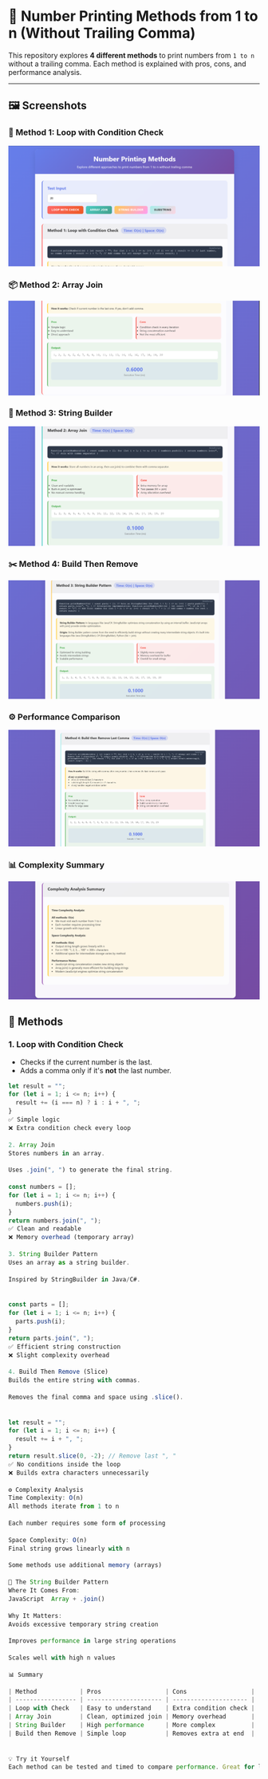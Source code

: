 # 🔢 Number Printing Methods from 1 to n (Without Trailing Comma)

This repository explores **4 different methods** to print numbers from `1 to n` without a trailing comma. Each method is explained with pros, cons, and performance analysis.

---

## 🖼️ Screenshots

### 🔢 Method 1: Loop with Condition Check
![Loop with Check](assets/screen1.png)

### 📦 Method 2: Array Join
![Array Join](assets/screen2.png)

### 🧱 Method 3: String Builder
![String Builder](assets/screen3.png)

### ✂️ Method 4: Build Then Remove
![Build Then Remove](assets/screen4.png)

### ⚙️ Performance Comparison
![Performance](assets/screen5.png)

### 📊 Complexity Summary
![Complexity](assets/screen6.png)
## 🚀 Methods

### 1. Loop with Condition Check

- Checks if the current number is the last.
- Adds a comma only if it's **not** the last number.

```js
let result = "";
for (let i = 1; i <= n; i++) {
  result += (i === n) ? i : i + ", ";
}
✅ Simple logic
❌ Extra condition check every loop

2. Array Join
Stores numbers in an array.

Uses .join(", ") to generate the final string.

const numbers = [];
for (let i = 1; i <= n; i++) {
  numbers.push(i);
}
return numbers.join(", ");
✅ Clean and readable
❌ Memory overhead (temporary array)

3. String Builder Pattern
Uses an array as a string builder.

Inspired by StringBuilder in Java/C#.


const parts = [];
for (let i = 1; i <= n; i++) {
  parts.push(i);
}
return parts.join(", ");
✅ Efficient string construction
❌ Slight complexity overhead

4. Build Then Remove (Slice)
Builds the entire string with commas.

Removes the final comma and space using .slice().


let result = "";
for (let i = 1; i <= n; i++) {
  result += i + ", ";
}
return result.slice(0, -2); // Remove last ", "
✅ No conditions inside the loop
❌ Builds extra characters unnecessarily

⚙️ Complexity Analysis
Time Complexity: O(n)
All methods iterate from 1 to n

Each number requires some form of processing

Space Complexity: O(n)
Final string grows linearly with n

Some methods use additional memory (arrays)

🔧 The String Builder Pattern
Where It Comes From:
JavaScript	Array + .join()

Why It Matters:
Avoids excessive temporary string creation

Improves performance in large string operations

Scales well with high n values

📊 Summary

| Method            | Pros                  | Cons                  |
| ----------------- | --------------------- | --------------------- |
| Loop with Check   | Easy to understand    | Extra condition check |
| Array Join        | Clean, optimized join | Memory overhead       |
| String Builder    | High performance      | More complex          |
| Build then Remove | Simple loop           | Removes extra at end  |


💡 Try it Yourself
Each method can be tested and timed to compare performance. Great for learning about performance optimization, memory usage, and string manipulation patterns!
